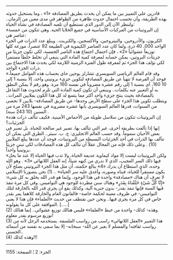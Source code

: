 ------------------------------------------------------------------------

قادرين على التمييز بين ما يمكن أن يحدث بطريق المصادفة «1» ، وما يستحيل
حدوثه بهذه الطريقة، وأن نحسب احتمال حدوث ظاهرة من الظواهر في مدى معين من
الزمان.. ولننظر الآن إلى الدور الذي تستطيع أن تلعبه المصادفة في نشأة
الحياة:  
«إن البروتينات من المركبات الأساسية في جميع الخلايا الحية. وهي تتكون من
خمسة عناصر هي:  
الكربون، والأدروجين، والنيتروجين، والأكسجين، والكبريت.. ويبلغ عدد الذرات
في الجزء الواحد 000، 40 ذرة. ولما كان عدد العناصر الكيموية في الطبيعة 92
عنصراً، موزعة كلها توزيعاً عشوائياً «2» ، فإن احتمال اجتماع هذه الناصر
الخمسة، لكي تكون جزيئا من جزيئات البروتين، يمكن حسابه لمعرفة كمية المادة
التي ينبغي أن تخلط خلطاً مستمراً لكي تؤلف هذا الجزء ثم لمعرفة طول الفترة
الزمنية اللازمة لكي يحدث هذا الاجتماع بين ذرات الجزء الواحد.  
«وقد قام العالم الرياضي السويسري تشارلز يوجين جاي بحساب هذه العوامل
جميعاً، فوجد أن الفرصة لا تتهيأ عن طريق المصادفة لتكوين جزيء بروتيني
واحد، إلا بنسبة 1 إلى 10 160، أي بنسبة 1 إلى رقم عشرة مضروباً في نفسه 160
مرة. وهو رقم لا يمكن النطق به أو التعبير عنه بكلمات.. وينبغي أن تكون
كمية المادة التي تلزم لحدوث هذا التفاعل بالمصادفة بحيث ينتج جزيء واحد
أكثر مما يتسع له كل هذا الكون بملايين المرات.. ويتطلب تكوين هذا الجزء
على سطح الأرض وحدها- عن طريق المصادفة- بلايين لا تحصى من السنوات، قدرها
العالم السويسري بأنها عشرة مضروبة في نفسها 243 مرة من السنين (10 243
سنة) .  
«إن البروتينات تتكون من سلاسل طويلة من الأحماض الأمينية. فكيف تتألف ذرات
هذه الجزئيات؟  
إنها إذا تآلفت بطريقة أخرى، غير التي تتآلف بها، تصير غير صالحة للحياة.
بل تصير في بعض الأحيان سموماً. وقد حسب العالم الانجليزي: ج. ب. سيثر..
الطرق التي يمكن أن تتآلف بها الذرات في أحد الجزئيات البسيطة من
البروتينات، فوجد أن عددها يبلغ الملايين (10) . وعلى ذلك فإنه من المحال
عقلاً أن تتآلف كل هذه المصادفات لكي تبني جزيئاً بروتينياً واحداً.  
«ولكن البروتينات ليست إلا مواد كيماوية عديمة الحياة، ولا تدب فيها الحياة
إلا عند ما يحل فيها ذلك السر العجيب، الذي لا ندري من كنهه شيئاً، إنه
العقل اللانهائي «3» . وهو الله وحده، الذي استطاع أن يدرك «4» ببالغ
حكمته، أن مثل هذا الجزء البروتيني يصلح لأن يكون مستقراً للحياة، فبناه
وصوره، وأغدق عليه سر الحياة» .. (1) نحن بتصورنا الإسلامي لا نعرف أن هناك
«مصادفة» واحدة في هذا الوجود. وإنما هو قدر الله يخلق به كل شيء: «إِنَّا كُلَّ
شَيْءٍ خَلَقْناهُ بِقَدَرٍ» وهناك سنن مطردة للوجود هي النواميس. وفي كل مرة تنفذ
فيها السنة فإنها تنفذ بقدر- بدون جبرية آلية، وكذلك يقع أن يجري قدر الله
بالخارقة لتلك النواميس- في ظروف معينة لحكمة خاصة- فالقانون العام
والخارقة كلاهما يمر بقدر خاص في كل مرة يجري فيها.. ونحن حين نقتطف من
حديث «العلماء» فإن هذا لا يعني الموافقة على كل ما يقولونه. \[.....\]  
(2) وهذه- كذلك- واحدة من خبط «العلماء» فليس هنالك توزيع عشوائي.. إنما
هنالك توزيع مرسوم بقدر معلوم!  
(3) هذا التعبير «العقل اللانهائي» راسب من رواسب الفلسفة. يستخدمه الرجل
لأنه من رواسب ثقافته! والمسلم لا يعبر عن الله- سبحانه- إلا بما سمى به
نفسه من أسمائه الحسنى..  
(4) وهذه كذلك!!!

------------------------------------------------------------------------

الجزء: 2 ¦ الصفحة: 1155
